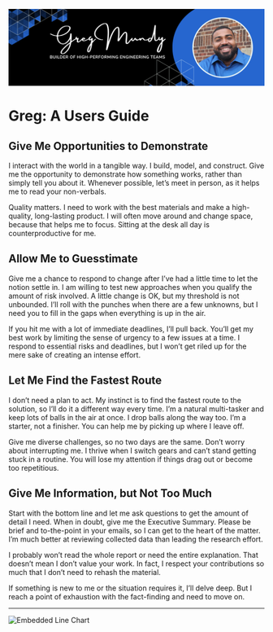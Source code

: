 ![Banner](./profile/banner.png)
# Greg: A Users Guide
## Give Me Opportunities to Demonstrate
I interact with the world in a tangible way. I build, model, and construct. Give me the opportunity to
demonstrate how something works, rather than simply tell you about it. Whenever possible, let’s meet
in person, as it helps me to read your non-verbals.

Quality matters. I need to work with the best materials and make a high-quality, long-lasting product. I
will often move around and change space, because that helps me to focus. Sitting at the desk all day is
counterproductive for me.

## Allow Me to Guesstimate
Give me a chance to respond to change after I’ve had a little time to let the notion settle in. I am willing
to test new approaches when you qualify the amount of risk involved. A little change is OK, but my
threshold is not unbounded. I’ll roll with the punches when there are a few unknowns, but I need you to
fill in the gaps when everything is up in the air.

If you hit me with a lot of immediate deadlines, I’ll pull back. You’ll get my best work by limiting the
sense of urgency to a few issues at a time. I respond to essential risks and deadlines, but I won’t get
riled up for the mere sake of creating an intense effort.

## Let Me Find the Fastest Route
I don’t need a plan to act. My instinct is to find the fastest route to the solution, so I’ll do it a different
way every time. I’m a natural multi-tasker and keep lots of balls in the air at once. I drop balls along the
way too. I’m a starter, not a finisher. You can help me by picking up where I leave off. 

Give me diverse challenges, so no two days are the same. Don’t worry about interrupting me. I thrive
when I switch gears and can’t stand getting stuck in a routine. You will lose my attention if things drag
out or become too repetitious.

## Give Me Information, but Not Too Much 
Start with the bottom line and let me ask questions to get the amount of detail I need. When in doubt,
give me the Executive Summary. Please be brief and to-the-point in your emails, so I can get to the
heart of the matter. I’m much better at reviewing collected data than leading the research effort.

I probably won’t read the whole report or need the entire explanation. That doesn’t mean I don’t value
your work. In fact, I respect your contributions so much that I don’t need to rehash the material. 

If something is new to me or the situation requires it, I’ll delve deep. But I reach a point of exhaustion
with the fact-finding and need to move on.

---
![Embedded Line Chart](https://github-readme-stats.vercel.app/api?username=gregmundy)